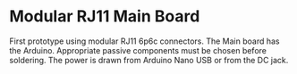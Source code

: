 # Modular RJ11 Main Board
First prototype using modular RJ11 6p6c connectors. 
The Main board has the Arduino. 
Appropriate passive components must be chosen before soldering. 
The power is drawn from Arduino Nano USB or from the DC jack. 
